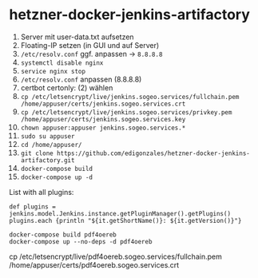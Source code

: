 # hetzner-docker-jenkins-artifactory

1. Server mit user-data.txt aufsetzen
2. Floating-IP setzen (in GUI und auf Server)
3. `/etc/resolv.conf` ggf. anpassen -> `8.8.8.8`
4. `systemctl disable nginx`
5. `service nginx stop`
6. `/etc/resolv.conf` anpassen (8.8.8.8)
7. certbot certonly: (2) wählen
8. `cp /etc/letsencrypt/live/jenkins.sogeo.services/fullchain.pem  /home/appuser/certs/jenkins.sogeo.services.crt`
9. `cp /etc/letsencrypt/live/jenkins.sogeo.services/privkey.pem  /home/appuser/certs/jenkins.sogeo.services.key`
10. `chown appuser:appuser jenkins.sogeo.services.*`
11. `sudo su appuser`
12. `cd /home/appuser/`
13. `git clone https://github.com/edigonzales/hetzner-docker-jenkins-artifactory.git `
14. `docker-compose build`
15. `docker-compose up -d`

List with all plugins:


```
def plugins = jenkins.model.Jenkins.instance.getPluginManager().getPlugins()
plugins.each {println "${it.getShortName()}: ${it.getVersion()}"}
```

```
docker-compose build pdf4oereb
docker-compose up --no-deps -d pdf4oereb
```

cp /etc/letsencrypt/live/pdf4oereb.sogeo.services/fullchain.pem /home/appuser/certs/pdf4oereb.sogeo.services.crt
